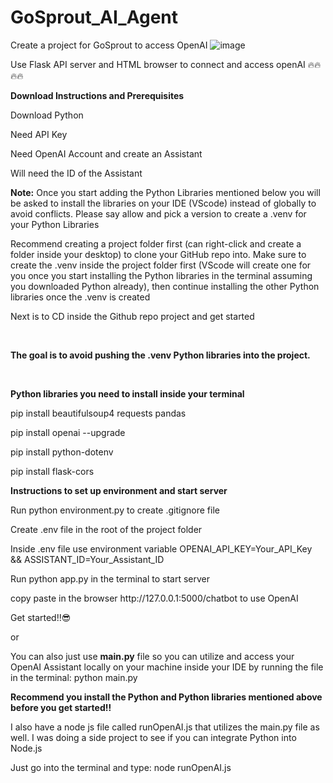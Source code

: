 # GoSprout_AI_Agent
Create a project for GoSprout to access OpenAI
![image](https://github.com/user-attachments/assets/2a3b539d-e5b0-4f07-aabd-7f18e4200e14)

Use Flask API server and HTML browser to connect and access openAI 🔥🔥🔥🔥
<p></p>
<p><strong>Download Instructions and Prerequisites</strong></p>
<p></p>
<p>Download Python</p>
<p></p>
<p>Need API Key</p>
<p></p>
<p>Need OpenAI Account and create an Assistant</p>
<p></p>
<p>Will need the ID of the Assistant</p>
<p></p>

<p><strong>Note:</strong> Once you start adding the Python Libraries mentioned below you will be asked to install the libraries on your IDE (VScode) instead of globally to avoid conflicts. Please say allow and pick a version to create a .venv for your Python Libraries</p>
<p></p>
<p>Recommend creating a project folder first (can right-click and create a folder inside your desktop) to clone your GitHub repo into. Make sure to create the .venv inside the project folder first (VScode will create one for you once you start installing the Python libraries in the terminal assuming you downloaded Python already), then continue installing the other Python libraries once the .venv is created</p>
<p>Next is to CD inside the Github repo project and get started</p>
</br>
<p><strong>The goal is to avoid pushing the .venv Python libraries into the project.</strong></p>
<p></p>
<p></p>
</br>
<p><strong>Python libraries you need to install inside your terminal</strong></p>
<p></p>
<p>pip install beautifulsoup4 requests pandas</p>
<p></p>
<p>pip install openai --upgrade</p>
<p></p>
<p>pip install python-dotenv</p>
<p></p>
<p>pip install flask-cors</p>
<p></p>
<p><strong>Instructions to set up environment and start server</strong></p>
<p></p>
<p>Run python environment.py to create .gitignore file</p>
<p></p>
<p>Create .env file in the root of the project folder</p>
<p></p>
<p>Inside .env file use environment variable OPENAI_API_KEY=Your_API_Key && ASSISTANT_ID=Your_Assistant_ID</p>
<p></p>
<p>Run python app.py in the terminal to start server</p>
<p></p>
<p>copy paste in the browser http://127.0.0.1:5000/chatbot to use OpenAI</p>
<p></p>
<p>Get started!!😎 </p>

or

<p></p>
You can also just use <strong>main.py</strong> file so you can utilize and access your OpenAI Assistant locally on your machine inside your IDE by running the file in the terminal: python main.py
<p></p>
<p><strong>Recommend you install the Python and Python libraries mentioned above before you get started‼️</strong></p>
<p></p>
<p>I also have a node js file called <strong></strong>runOpenAI.js</strong> that utilizes the main.py file as well. I was doing a side project to see if you can integrate Python into Node.js</p>
<p>Just go into the terminal and type: node runOpenAI.js</p>


